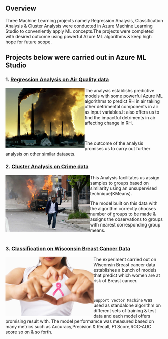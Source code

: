
## Overview
Three Machine Learning projects namely Regression Analysis, Classification Analysis & Cluster Analysis  were conducted in Azure Machine Learning Studio to conveniently apply ML concepts.The projects were completed with desired outcome using powerful Azure ML algorithms & keep high hope for future scope.

## Projects below were carried out in Azure ML Studio

### 1. [Regression Analysis on Air Quality data](https://github.com/rakeshdatascience/ML-on-Azure/tree/master/ML%20in%20Azure/airquality-regression-analysis)


<p align="center">
  <img src="https://github.com/rakeshdatascience/ML-on-Azure/blob/master/ML%20in%20Azure/airquality-regression-analysis/Air%20quality/177.ngsversion.1484334011811.adapt.1900.1.jpg",alt="neofetch" align="left" height="190px">
  </p>

The analysis establishs predictive models with some powerful Azure ML algorithms to predict RH in air taking other detrimental components in air as input variables.It also offers us to find the impactful detriments in air affecting change in RH.
<br/>
<br/>
<br/>

The outcome of the analysis promises us to carry out further analysis on other similar datasets.




### 2. [Cluster Analysis on Crime data](https://github.com/rakeshdatascience/ML-on-Azure/tree/master/ML%20in%20Azure/crime-data-cluster-analysis)



<p align="center">
  <img src="https://github.com/rakeshdatascience/ML-on-Azure/blob/master/ML%20in%20Azure/crime-data-cluster-analysis/Images/baltimore-protest-27apr-police.jpg",alt="neofetch" align="left"
 height="180px">
  </p>
  
  
This Analysis facilitates us assign samples to groups based on similarity using an unsupervised technique(KMeans). 

The model built on this data with the algorithm correctly chooses number of groups to be made & assigns the observations to groups with nearest corresponding group means.
<br/>
<br/>


### 3. [Classification on Wisconsin Breast Cancer Data](https://github.com/rakeshdatascience/ML-on-Azure/tree/master/ML%20in%20Azure/breast_cancer)



<p align="center">
<img src="https://github.com/rakeshdatascience/ML-on-Azure/blob/master/ML%20in%20Azure/breast_cancer/Breast_Cancer_Images/breast-cancer-in-women.jpg",alt="neofetch" align="left" 
height="190px">
</p>

  
   
The experiment carried out on Wisconsin Breast cancer data establishes a bunch of models that predict which women are at risk of Breast cancer.
  
  <br/>
  
`Support Vector Machine` was used as standalone algorithm on different sets of training & test data and each model offers promising result with.
The model performamce was measured based on many metrics such as Accuracy,Precision & Recall, F1 Score,ROC-AUC score so on & so forth.
  







